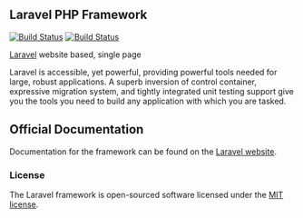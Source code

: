 ## Laravel PHP Framework

[![Build Status](https://travis-ci.org/Leandro-b-03/SomeIdeias.svg?branch=master)](https://travis-ci.org/Leandro-b-03/SomeIdeias)
[![Build Status](https://codeship.com/projects/eaa20430-b318-0133-7f3d-0e52fcdb9711/status?branch=master)](https://codeship.com/projects/eaa20430-b318-0133-7f3d-0e52fcdb9711/?branch=master)

[Laravel](http://laravel.com/docs) website based, single page

Laravel is accessible, yet powerful, providing powerful tools needed for large, robust applications. A superb inversion of control container, expressive migration system, and tightly integrated unit testing support give you the tools you need to build any application with which you are tasked.

## Official Documentation

Documentation for the framework can be found on the [Laravel website](http://laravel.com/docs).

### License

The Laravel framework is open-sourced software licensed under the [MIT license](http://opensource.org/licenses/MIT).